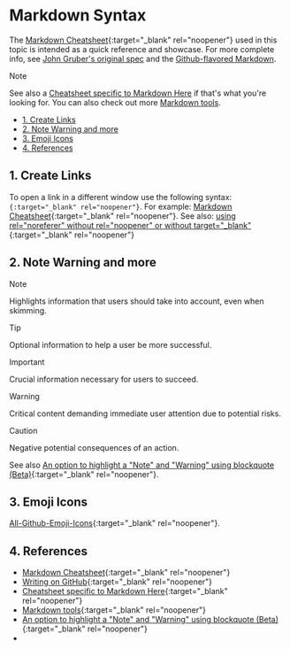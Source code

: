 # Markdown Syntax

The [Markdown
Cheatsheet](https://github.com/adam-p/markdown-here/wiki/Markdown-Cheatsheet){:target="_blank" rel="noopener"} used in this topic is intended as a quick reference and showcase. For more complete info, see [John Gruber's original spec](http://daringfireball.net/projects/markdown/) and the [Github-flavored Markdown](http://github.github.com/github-flavored-markdown/).

> [!NOTE]
> See also a [Cheatsheet specific to Markdown Here](https://github.com/adam-p/markdown-here/wiki/Markdown-Here-Cheatsheet) if that's what you're looking for. You can also check out more [Markdown tools](https://github.com/adam-p/markdown-here/wiki/Other-Markdown-Tools).



- [1. Create Links](#1-create-links)
- [2. Note Warning and more](#2-note-warning-and-more)
- [3. Emoji Icons](#3-emoji-icons)
- [4. References](#4-references)


## 1. Create Links

To open a link in a different window use the following syntax:
`{:target="_blank" rel="noopener"}`.  For example: [Markdown
Cheatsheet](https://github.com/adam-p/markdown-here/wiki/Markdown-Cheatsheet){:target="_blank" rel="noopener"}.
See also: [using rel="noreferer" without rel="noopener" or without target="_blank"](https://security.stackexchange.com/questions/241559/using-rel-noreferer-without-rel-noopener-or-without-target-blank){:target="_blank" rel="noopener"}


## 2. Note Warning and more

> [!NOTE]  
> Highlights information that users should take into account, even when skimming.

> [!TIP]
> Optional information to help a user be more successful.

> [!IMPORTANT]  
> Crucial information necessary for users to succeed.

> [!WARNING]  
> Critical content demanding immediate user attention due to potential risks.

> [!CAUTION]
> Negative potential consequences of an action.

See also [An option to highlight a "Note" and "Warning" using blockquote (Beta)](https://github.com/orgs/community/discussions/16925){:target="_blank" rel="noopener"}.

## 3. Emoji Icons

[All-Github-Emoji-Icons](https://github.com/scotch-io/All-Github-Emoji-Icons){:target="_blank" rel="noopener"}.

## 4. References

- [Markdown
  Cheatsheet](https://github.com/adam-p/markdown-here/wiki/Markdown-Cheatsheet){:target="_blank" rel="noopener"}
- [Writing on GitHub](https://docs.github.com/en/get-started/writing-on-github){:target="_blank" rel="noopener"}
- [Cheatsheet specific to Markdown Here](https://github.com/adam-p/markdown-here/wiki/Markdown-Here-Cheatsheet){:target="_blank" rel="noopener"}
- [Markdown tools](https://github.com/adam-p/markdown-here/wiki/Other-Markdown-Tools){:target="_blank" rel="noopener"}
- [An option to highlight a "Note" and "Warning" using blockquote (Beta)](https://github.com/orgs/community/discussions/16925){:target="_blank" rel="noopener"}
- 